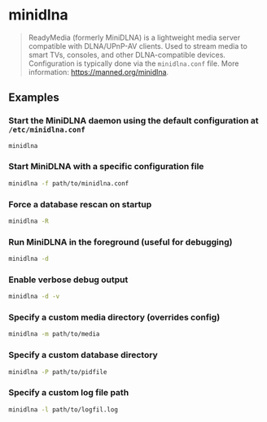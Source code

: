 # minidlna

> ReadyMedia (formerly MiniDLNA) is a lightweight media server compatible with DLNA/UPnP-AV clients. Used to stream media to smart TVs, consoles, and other DLNA-compatible devices. Configuration is typically done via the `minidlna.conf` file. More information: <https://manned.org/minidlna>.

## Examples

### Start the MiniDLNA daemon using the default configuration at `/etc/minidlna.conf`

```bash
minidlna
```

### Start MiniDLNA with a specific configuration file

```bash
minidlna -f path/to/minidlna.conf
```

### Force a database rescan on startup

```bash
minidlna -R
```

### Run MiniDLNA in the foreground (useful for debugging)

```bash
minidlna -d
```

### Enable verbose debug output

```bash
minidlna -d -v
```

### Specify a custom media directory (overrides config)

```bash
minidlna -m path/to/media
```

### Specify a custom database directory

```bash
minidlna -P path/to/pidfile
```

### Specify a custom log file path

```bash
minidlna -l path/to/logfil.log
```
